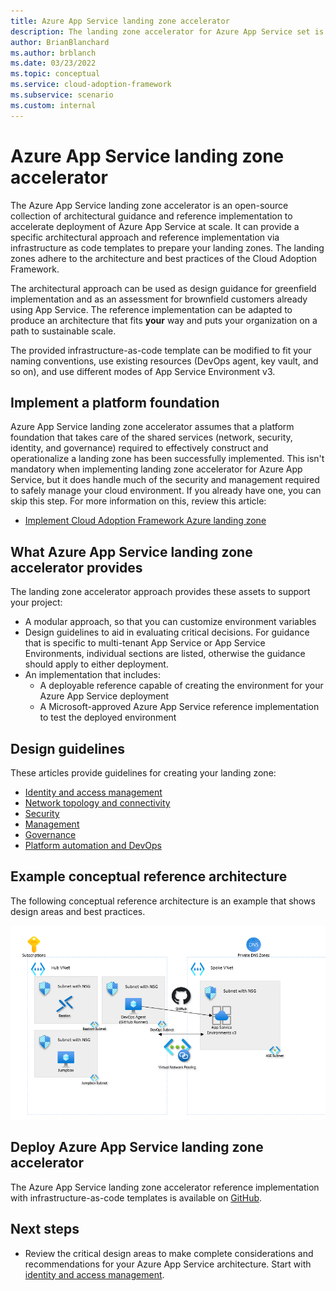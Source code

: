 ```yaml
---
title: Azure App Service landing zone accelerator
description: The landing zone accelerator for Azure App Service set is an open-source collection of Terraform templates that you can use to automate the deployment of an environment capable of hosting Azure App Service.
author: BrianBlanchard
ms.author: brblanch
ms.date: 03/23/2022
ms.topic: conceptual
ms.service: cloud-adoption-framework
ms.subservice: scenario
ms.custom: internal
---
```


# Azure App Service landing zone accelerator

The Azure App Service landing zone accelerator is an open-source collection of architectural guidance and reference implementation to accelerate deployment of Azure App Service at scale. It can provide a specific architectural approach and reference implementation via infrastructure as code templates to prepare your landing zones. The landing zones adhere to the architecture and best practices of the Cloud Adoption Framework.

The architectural approach can be used as design guidance for greenfield implementation and as an assessment for brownfield customers already using App Service. The reference implementation can be adapted to produce an architecture that fits **your** way and puts your organization on a path to sustainable scale.

The provided infrastructure-as-code template can be modified to fit your naming conventions, use existing resources (DevOps agent, key vault, and so on), and use different modes of App Service Environment v3.

## Implement a platform foundation

Azure App Service landing zone accelerator assumes that a platform foundation that takes care of the shared services (network, security, identity, and governance) required to effectively construct and operationalize a landing zone has been successfully implemented. This isn't mandatory when implementing landing zone accelerator for Azure App Service, but it does handle much of the security and management required to safely manage your cloud environment. If you already have one, you can skip this step. For more information on this, review this article:

- [Implement Cloud Adoption Framework Azure landing zone](../../../ready/landing-zone/index.md)

## What Azure App Service landing zone accelerator provides

The landing zone accelerator approach provides these assets to support your project:

- A modular approach, so that you can customize environment variables
- Design guidelines to aid in evaluating critical decisions. For guidance that is specific to multi-tenant App Service or App Service Environments, individual sections are listed, otherwise the guidance should apply to either deployment. 
- An implementation that includes:
  - A deployable reference capable of creating the environment for your Azure App Service deployment
  - A Microsoft-approved Azure App Service reference implementation to test the deployed environment

## Design guidelines

These articles provide guidelines for creating your landing zone:

- [Identity and access management](./identity-and-access-management.md)
- [Network topology and connectivity](./network-topology-and-connectivity.md)
- [Security](./security.md)
- [Management](./management.md)
- [Governance](./governance.md)
- [Platform automation and DevOps](./platform-automation-and-devops.md)

## Example conceptual reference architecture

The following conceptual reference architecture is an example that shows design areas and best practices.

[![Azure App Service landing zone accelerator architecture](./media/landing-zone-accelerator/reference-implementation.png)](./media/landing-zone-accelerator/reference-implementation.png#lightbox)

## Deploy Azure App Service landing zone accelerator

The Azure App Service landing zone accelerator reference implementation with infrastructure-as-code templates is available on [GitHub](https://github.com/Azure/appservice-landing-zone-accelerator).

## Next steps

- Review the critical design areas to make complete considerations and recommendations for your Azure App Service architecture. Start with [identity and access management](./identity-and-access-management.md).
